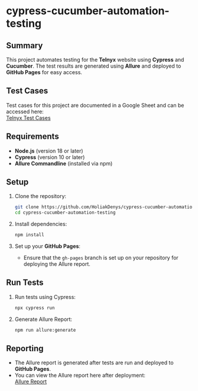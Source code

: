 # cypress-cucumber-automation-testing

## Summary

This project automates testing for the **Telnyx** website using **Cypress** and **Cucumber**. The test results are generated using **Allure** and deployed to **GitHub Pages** for easy access.

## Test Cases

Test cases for this project are documented in a Google Sheet and can be accessed here:  
[Telnyx Test Cases](https://docs.google.com/spreadsheets/d/1S53S7kRfUVywRq0RM_8eNvMHYaVr4sIMDCBQJwDwYBU/edit?usp=sharing)

## Requirements  

- **Node.js** (version 18 or later)
- **Cypress** (version 10 or later)
- **Allure Commandline** (installed via npm)

## Setup

1. Clone the repository:
    ```bash
    git clone https://github.com/HoliakDenys/cypress-cucumber-automation-testing.git
    cd cypress-cucumber-automation-testing
    ```

2. Install dependencies:
    ```bash
    npm install
    ```

3. Set up your **GitHub Pages**:
   - Ensure that the `gh-pages` branch is set up on your repository for deploying the Allure report.

## Run Tests

1. Run tests using Cypress:
    ```bash
    npx cypress run
    ```

2. Generate Allure Report:
    ```bash
    npm run allure:generate
    ```

## Reporting

- The Allure report is generated after tests are run and deployed to **GitHub Pages**.
- You can view the Allure report here after deployment:  
[Allure Report](https://holiakdenys.github.io/cypress-cucumber-automation-testing/)
